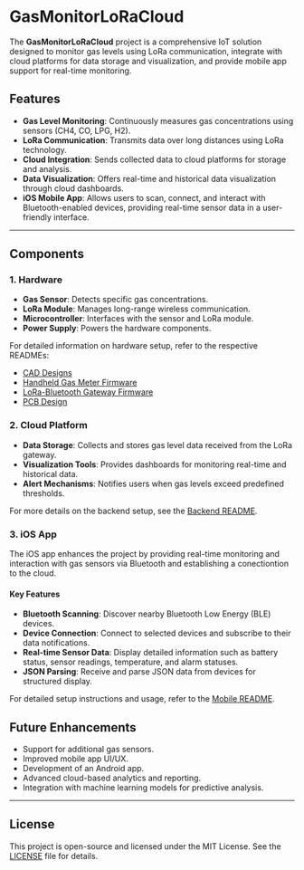 
# GasMonitorLoRaCloud

The **GasMonitorLoRaCloud** project is a comprehensive IoT solution designed to monitor gas levels using LoRa communication, integrate with cloud platforms for data storage and visualization, and provide mobile app support for real-time monitoring.

## Features

- **Gas Level Monitoring**: Continuously measures gas concentrations using sensors (CH4, CO, LPG, H2).
- **LoRa Communication**: Transmits data over long distances using LoRa technology.
- **Cloud Integration**: Sends collected data to cloud platforms for storage and analysis.
- **Data Visualization**: Offers real-time and historical data visualization through cloud dashboards.
- **iOS Mobile App**: Allows users to scan, connect, and interact with Bluetooth-enabled devices, providing real-time sensor data in a user-friendly interface.

---

## Components

### 1. Hardware

- **Gas Sensor**: Detects specific gas concentrations.
- **LoRa Module**: Manages long-range wireless communication.
- **Microcontroller**: Interfaces with the sensor and LoRa module.
- **Power Supply**: Powers the hardware components.

For detailed information on hardware setup, refer to the respective READMEs:

- [CAD Designs](https://github.com/cs99x/GasMonitorLoRaCloud/blob/main/hardware/cad/README.md)
- [Handheld Gas Meter Firmware](https://github.com/cs99x/GasMonitorLoRaCloud/blob/main/hardware/firmware/handheld-gasmeter/README.md)
- [LoRa-Bluetooth Gateway Firmware](https://github.com/cs99x/GasMonitorLoRaCloud/blob/main/hardware/firmware/lora-bluetooth-gateway/README.md)
- [PCB Design](https://github.com/cs99x/GasMonitorLoRaCloud/blob/main/hardware/pcb-design/README.md)

### 2. Cloud Platform

- **Data Storage**: Collects and stores gas level data received from the LoRa gateway.
- **Visualization Tools**: Provides dashboards for monitoring real-time and historical data.
- **Alert Mechanisms**: Notifies users when gas levels exceed predefined thresholds.

For more details on the backend setup, see the [Backend README](https://github.com/cs99x/GasMonitorLoRaCloud/blob/main/backend/README.md).

### 3. iOS App

The iOS app enhances the project by providing real-time monitoring and interaction with gas sensors via Bluetooth and establishing a conectiontion to the cloud.

#### Key Features

- **Bluetooth Scanning**: Discover nearby Bluetooth Low Energy (BLE) devices.
- **Device Connection**: Connect to selected devices and subscribe to their data notifications.
- **Real-time Sensor Data**: Display detailed information such as battery status, sensor readings, temperature, and alarm statuses.
- **JSON Parsing**: Receive and parse JSON data from devices for structured display.

For detailed setup instructions and usage, refer to the [Mobile README](https://github.com/cs99x/GasMonitorLoRaCloud/blob/main/mobile/README.md).

## Future Enhancements

- Support for additional gas sensors.
- Improved mobile app UI/UX.
- Development of an Android app.
- Advanced cloud-based analytics and reporting.
- Integration with machine learning models for predictive analysis.

---

## License

This project is open-source and licensed under the MIT License. See the [LICENSE](LICENSE) file for details.
